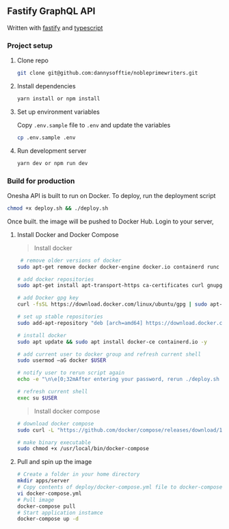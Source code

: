 ## Fastify GraphQL API

Written with [fastify](https://fastify.io) and [typescript](https://www.typescriptlang.org)

### Project setup

1. Clone repo
    ```bash
    git clone git@github.com:dannysofftie/nobleprimewriters.git
    ```
2. Install dependencies
    ```bash
    yarn install or npm install
    ```
3. Set up environment variables

    Copy `.env.sample` file to `.env` and update the variables

    ```bash
    cp .env.sample .env
    ```

4. Run development server
    ```bash
    yarn dev or npm run dev
    ```

### Build for production

Onesha API is built to run on Docker. To deploy, run the deployment script

```bash
chmod +x deploy.sh && ./deploy.sh
```

Once built. the image will be pushed to Docker Hub. Login to your server,

1. Install Docker and Docker Compose

    > Install docker

    ```bash
     # remove older versions of docker
    sudo apt-get remove docker docker-engine docker.io containerd runc -y

    # add docker repositories
    sudo apt-get install apt-transport-https ca-certificates curl gnupg-agent software-properties-common -y

    # add Docker gpg key
    curl -fsSL https://download.docker.com/linux/ubuntu/gpg | sudo apt-key add -

    # set up stable repositories
    sudo add-apt-repository "deb [arch=amd64] https://download.docker.com/linux/ubuntu $(lsb_release -cs)  stable" -y

    # install docker
    sudo apt update && sudo apt install docker-ce containerd.io -y

    # add current user to docker group and refresh current shell
    sudo usermod –aG docker $USER

    # notify user to rerun script again
    echo -e "\n\e[0;32mAfter entering your password, rerun ./deploy.sh again to proceed\e[0;39m\n"

    # refresh current shell
    exec su $USER
    ```

    > Install docker compose

    ```bash
    # download docker compose
    sudo curl -L "https://github.com/docker/compose/releases/download/1.26.2/docker-compose-$(uname -s)-$(uname -m)" -o /usr/local/bin/docker-compose

    # make binary executable
    sudo chmod +x /usr/local/bin/docker-compose
    ```

2. Pull and spin up the image

    ```bash
    # Create a folder in your home directory
    mkdir apps/server
    # Copy contents of deploy/docker-compose.yml file to docker-compose.yml
    vi docker-compose.yml
    # Pull image
    docker-compose pull
    # Start application instamce
    docker-compose up -d

    ```
